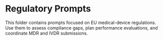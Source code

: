 # Regulatory Prompts

This folder contains prompts focused on EU medical-device regulations. Use them to assess compliance gaps, plan performance evaluations, and coordinate MDR and IVDR submissions.
